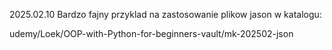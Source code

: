 2025.02.10
Bardzo fajny przyklad na zastosowanie plikow jason w katalogu:

udemy/Loek/OOP-with-Python-for-beginners-vault/mk-202502-json
